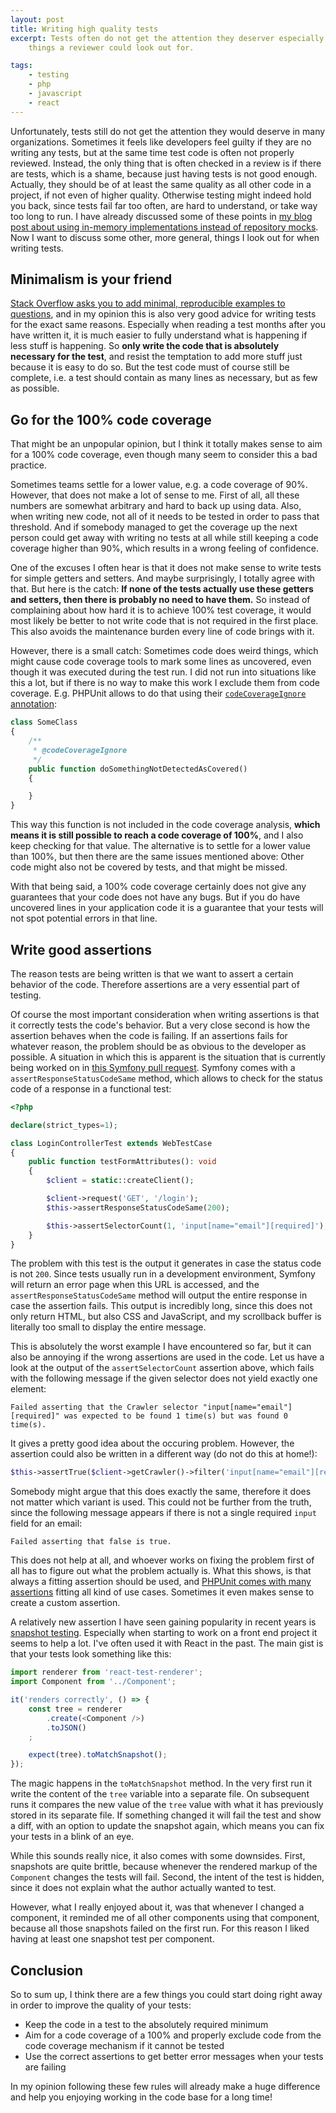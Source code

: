 ```yaml
---
layout: post
title: Writing high quality tests
excerpt: Tests often do not get the attention they deserver especially during code reviews, even though there are some
    things a reviewer could look out for.

tags:
    - testing
    - php
    - javascript
    - react
---
```


Unfortunately, tests still do not get the attention they would deserve in many organizations. Sometimes it feels like
developers feel guilty if they are no writing any tests, but at the same time test code is often not properly reviewed.
Instead, the only thing that is often checked in a review is if there are tests, which is a shame, because just having
tests is not good enough. Actually, they should be of at least the same quality as all other code in a project, if not
even of higher quality. Otherwise testing might indeed hold you back, since tests fail far too often, are hard to
understand, or take way too long to run. I have already discussed some of these points in [my blog post about using
in-memory implementations instead of repository
mocks](/2023/09/22/avoid-mocking-repositories-by-using-in-memory-implementations.html). Now I want to discuss some
other, more general, things I look out for when writing tests.

## Minimalism is your friend

[Stack Overflow asks you to add minimal, reproducible examples to
questions](https://stackoverflow.com/help/minimal-reproducible-example), and in my opinion this is also very good advice
for writing tests for the exact same reasons. Especially when reading a test months after you have written it, it is
much easier to fully understand what is happening if less stuff is happening. So **only write the code that is
absolutely necessary for the test**, and resist the temptation to add more stuff just because it is easy to do so. But
the test code must of course still be complete, i.e. a test should contain as many lines as necessary, but as few as
possible.

## Go for the 100% code coverage

That might be an unpopular opinion, but I think it totally makes sense to aim for a 100% code coverage, even though many
seem to consider this a bad practice.

Sometimes teams settle for a lower value, e.g. a code coverage of 90%. However, that does not make a lot of sense to me.
First of all, all these numbers are somewhat arbitrary and hard to back up using data. Also, when writing new code, not
all of it needs to be tested in order to pass that threshold. And if somebody managed to get the coverage up the next
person could get away with writing no tests at all while still keeping a code coverage higher than 90%, which results in
a wrong feeling of confidence.

One of the excuses I often hear is that it does not make sense to write tests for simple getters and setters. And maybe
surprisingly, I totally agree with that. But here is the catch: **If none of the tests actually use these getters and
setters, then there is probably no need to have them.** So instead of complaining about how hard it is to achieve 100%
test coverage, it would most likely be better to not write code that is not required in the first place. This also
avoids the maintenance burden every line of code brings with it.

However, there is a small catch: Sometimes code does weird things, which might cause code coverage tools to mark some
lines as uncovered, even though it was executed during the test run. I did not run into situations like this a lot, but
if there is no way to make this work I exclude them from code coverage. E.g. PHPUnit allows to do that using their
[`codeCoverageIgnore` annotation](https://docs.phpunit.de/en/10.5/code-coverage.html#ignoring-code-blocks):

```php
class SomeClass
{
    /**
     * @codeCoverageIgnore
     */
    public function doSomethingNotDetectedAsCovered()
    {

    }
}
```

This way this function is not included in the code coverage analysis, **which means it is still possible to reach a code
coverage of 100%**, and I also keep checking for that value. The alternative is to settle for a lower value than 100%,
but then there are the same issues mentioned above: Other code might also not be covered by tests, and that might be
missed.

With that being said, a 100% code coverage certainly does not give any guarantees that your code does not have any bugs.
But if you do have uncovered lines in your application code it is a guarantee that your tests will not spot potential
errors in that line.

## Write good assertions

The reason tests are being written is that we want to assert a certain behavior of the code. Therefore assertions are a
very essential part of testing.

Of course the most important consideration when writing assertions is that it correctly tests the code's behavior. But a
very close second is how the assertion behaves when the code is failing. If an assertions fails for whatever reason, the
problem should be as obvious to the developer as possible. A situation in which this is apparent is the situation that
is currently being worked on in [this Symfony pull request](https://github.com/symfony/symfony/pull/58456). Symfony
comes with a `assertResponseStatusCodeSame` method, which allows to check for the status code of a response in a
functional test:

```php
<?php

declare(strict_types=1);

class LoginControllerTest extends WebTestCase
{
    public function testFormAttributes(): void
    {
        $client = static::createClient();

        $client->request('GET', '/login');
        $this->assertResponseStatusCodeSame(200);

        $this->assertSelectorCount(1, 'input[name="email"][required]');
    }
}
```

The problem with this test is the output it generates in case the status code is not `200`. Since tests usually run in a
development environment, Symfony will return an error page when this URL is accessed, and the
`assertResponseStatusCodeSame` method will output the entire response in case the assertion fails. This output is
incredibly long, since this does not only return HTML, but also CSS and JavaScript, and my scrollback buffer is
literally too small to display the entire message.

This is absolutely the worst example I have encountered so far, but it can also be annoying if the wrong assertions are
used in the code. Let us have a look at the output of the `assertSelectorCount` assertion above, which fails with the
following message if the given selector does not yield exactly one element:

```plaintext
Failed asserting that the Crawler selector "input[name="email"][required]" was expected to be found 1 time(s) but was found 0 time(s).
```

It gives a pretty good idea about the occuring problem. However, the assertion could also be written in a different way
(do not do this at home!):

```php
$this->assertTrue($client->getCrawler()->filter('input[name="email"][required]')->count() === 1);
```

Somebody might argue that this does exactly the same, therefore it does not matter which variant is used. This could not
be further from the truth, since the following message appears if there is not a single required `input` field for an
email:

```plaintext
Failed asserting that false is true.
```

This does not help at all, and whoever works on fixing the problem first of all has to figure out what the problem
actually is. What this shows, is that always a fitting assertion should be used, and [PHPUnit comes with many
assertions](https://docs.phpunit.de/en/11.4/assertions.html) fitting all kind of use cases. Sometimes it even makes
sense to create a custom assertion.

A relatively new assertion I have seen gaining popularity in recent years is [snapshot
testing](https://jestjs.io/docs/snapshot-testing). Especially when starting to work on a front end project it seems to
help a lot. I've often used it with React in the past. The main gist is that your tests look something like this:

```javascript
import renderer from 'react-test-renderer';
import Component from '../Component';

it('renders correctly', () => {
    const tree = renderer
        .create(<Component />)
        .toJSON()
    ;

    expect(tree).toMatchSnapshot();
});
```

The magic happens in the `toMatchSnapshot` method. In the very first run it write the content of the `tree` variable
into a separate file. On subsequent runs it compares the new value of the `tree` value with what it has previously
stored in its separate file. If something changed it will fail the test and show a diff, with an option to update the
snapshot again, which means you can fix your tests in a blink of an eye.

While this sounds really nice, it also comes with some downsides. First, snapshots are quite brittle, because whenever
the rendered markup of the `Component` changes the tests will fail. Second, the intent of the test is hidden, since it
does not explain what the author actually wanted to test.

However, what I really enjoyed about it, was that whenever I changed a component, it reminded me of all other components
using that component, because all those snapshots failed on the first run. For this reason I liked having at least one
snapshot test per component.

## Conclusion

So to sum up, I think there are a few things you could start doing right away in order to improve the quality of your
tests:

- Keep the code in a test to the absolutely required minimum
- Aim for a code coverage of a 100% and properly exclude code from the code coverage mechanism if it cannot be tested
- Use the correct assertions to get better error messages when your tests are failing

In my opinion following these few rules will already make a huge difference and help you enjoying working in the code
base for a long time!
